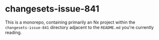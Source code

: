 # changesets-issue-841

This is a monorepo, containing primarily an Nx project within the `changesets-issue-841` directory adjacent to the `README.md` you're currently reading.
